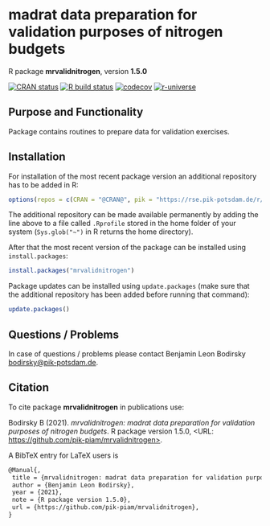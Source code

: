 # madrat data preparation for validation purposes of nitrogen budgets

R package **mrvalidnitrogen**, version **1.5.0**

[![CRAN status](https://www.r-pkg.org/badges/version/mrvalidnitrogen)](https://cran.r-project.org/package=mrvalidnitrogen)  [![R build status](https://github.com/pik-piam/mrvalidnitrogen/workflows/check/badge.svg)](https://github.com/pik-piam/mrvalidnitrogen/actions) [![codecov](https://codecov.io/gh/pik-piam/mrvalidnitrogen/branch/master/graph/badge.svg)](https://codecov.io/gh/pik-piam/mrvalidnitrogen) [![r-universe](https://pik-piam.r-universe.dev/badges/mrvalidnitrogen)](https://pik-piam.r-universe.dev/ui#builds)

## Purpose and Functionality

Package contains routines to prepare data for validation exercises.


## Installation

For installation of the most recent package version an additional repository has to be added in R:

```r
options(repos = c(CRAN = "@CRAN@", pik = "https://rse.pik-potsdam.de/r/packages"))
```
The additional repository can be made available permanently by adding the line above to a file called `.Rprofile` stored in the home folder of your system (`Sys.glob("~")` in R returns the home directory).

After that the most recent version of the package can be installed using `install.packages`:

```r 
install.packages("mrvalidnitrogen")
```

Package updates can be installed using `update.packages` (make sure that the additional repository has been added before running that command):

```r 
update.packages()
```

## Questions / Problems

In case of questions / problems please contact Benjamin Leon Bodirsky <bodirsky@pik-potsdam.de>.

## Citation

To cite package **mrvalidnitrogen** in publications use:

Bodirsky B (2021). _mrvalidnitrogen: madrat data preparation for validation purposes of nitrogen budgets_. R package version 1.5.0, <URL: https://github.com/pik-piam/mrvalidnitrogen>.

A BibTeX entry for LaTeX users is

 ```latex
@Manual{,
  title = {mrvalidnitrogen: madrat data preparation for validation purposes of nitrogen budgets},
  author = {Benjamin Leon Bodirsky},
  year = {2021},
  note = {R package version 1.5.0},
  url = {https://github.com/pik-piam/mrvalidnitrogen},
}
```

